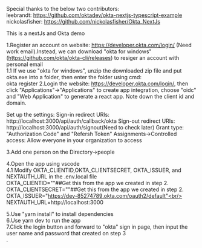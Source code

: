 Special thanks to the below two contributors:<br/>
leebrandt: https://github.com/oktadev/okta-nextjs-typescript-example<br/> 
nickolasfisher: https://github.com/nickolasfisher/Okta_NextJs<br/>

This is a nextJs and Okta demo<br/>

1.Register an account on website: https://developer.okta.com/login/ (Need work email).Instead, we can download "okta for windows"(https://github.com/okta/okta-cli/releases) to resiger an account with personal email<br/>
1.1 If we use "okta for windows", unzip the downloaded zip file and put okta.exe into a folder, then enter the folder using cmd:<br/>
okta register
2.Login the website: https://developer.okta.com/login/, then click "Applications"->"Applications" to create app integration, choose "oidc" and "Web Application" to generate a react app. Note down the client id and domain.<br/>

Set up the settings:
Sign-in redirect URIs: http://localhost:3000/api/auth/callback/okta Sign-out redirect URIs: http://localhost:3000/api/auth/signout(Need to check later) Grant type: "Authorization Code" and "Refersh Token" Assignments->Controlled access: Allow everyone in your organization to access

3.Add one person on the Directory->people<br/>

4.Open the app using vscode<br/>
4.1 Modify OKTA_CLIENTID,OKTA_CLIENTSECRET, OKTA_ISSUER, and NEXTAUTH_URL in the .env.local file<br/>
OKTA_CLIENTID=""##Get this from the app we created in step 2.<br/>
OKTA_CLIENTSECRET=""##Get this from the app we created in step 2.<br/>
OKTA_ISSUER="https://dev-85274789.okta.com/oauth2/default"<br/>
NEXTAUTH_URL=http://localhost:3000<br/>

5.Use "yarn install" to install dependencies<br/>
6.Use yarn dev to run the app<br/>
7.Click the login button and forward to "okta" sign in page, then input the user name and password that created on step 3<br/>.



